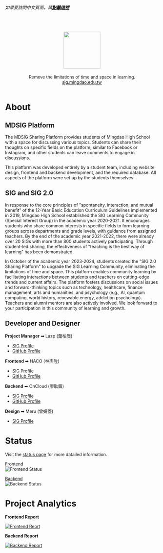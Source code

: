 <br>

  *如果要訪問中文頁面，請*[***點擊這裡***](https://github.com/MingdaoSIG?view_as=public)

</br>

<div align="center">
  <h1>
    <a href="https://sig.mingdao.edu.tw">
      <img src="https://sig.mingdao.edu.tw/images/logo.svg" height="120px"/>
    </a>
  </h1>
  Remove the limitations of time and space in learning.<br>
  <a href="https://sig.mingdao.edu.tw">sig.mingdao.edu.tw</a>
  <br>
</div>
<br>

# About
## MDSIG Platform
The MDSIG Sharing Platform provides students of Mingdao High School with a space for discussing various topics. Students can share their thoughts on specific fields on the platform, similar to Facebook or Instagram, and other students can leave comments to engage in discussions.

This platform was developed entirely by a student team, including website design, frontend and backend development, and the required database. All aspects of the platform were set up by the students themselves.

## SIG and SIG 2.0
In response to the core principles of "spontaneity, interaction, and mutual benefit" of the 12-Year Basic Education Curriculum Guidelines implemented in 2019, Mingdao High School established the SIG Learning Community (Special Interest Group) in the academic year 2020-2021. It encourages students who share common interests in specific fields to form learning groups across departments and grade levels, with guidance from assigned teachers. By the end of the academic year 2021-2022, there were already over 20 SIGs with more than 800 students actively participating. Through student-led sharing, the effectiveness of "teaching is the best way of learning" has been demonstrated.

In October of the academic year 2023-2024, students created the "SIG 2.0 Sharing Platform" to upgrade the SIG Learning Community, eliminating the limitations of time and space. This platform enables community learning by facilitating interactions between students and teachers on cutting-edge trends and current affairs. The platform fosters discussions on social issues and forward-thinking topics such as technology, healthcare, finance management, arts and humanities, and psychology (e.g., AI, quantum computing, world history, renewable energy, addiction psychology). Teachers and alumni mentors are also actively involved. We look forward to your participation in this community of learning and growth.

## Developer and Designer
**Project Manager** ➡ Lazp (葉柏辰)
- [SIG Profile](https://sig.mingdao.edu.tw/@lazp)
- [GitHub Profile](https://github.com/banahaker)

**Frontend** ➡ HACO (林杰陞)
- [SIG Profile](https://sig.mingdao.edu.tw/@haco)
- [GitHub Profile](https://github.com/HACO8888)

**Backend** ➡ OnCloud (廖耿鋒)
- [SIG Profile](https://sig.mingdao.edu.tw/@oncloud)
- [GitHub Profile](https://github.com/OnCloud125252)

**Design** ➡ Meru (曾妍菱)
- [SIG Profile](https://sig.mingdao.edu.tw/@meru)

# Status
Visit the [status page](https://sig-uptime.lazco.dev/status/main) for more datailed information.

[Frontend](https://sig.mingdao.edu.tw/)  
![Frontend Status](https://sig-uptime.lazco.dev/api/badge/15/uptime?labelPrefix=Frontend+&style=for-the-badge)

[Backend](https://sig-api.mingdao.edu.tw/ping)  
![Backend Status](https://sig-uptime.lazco.dev/api/badge/5/uptime?labelPrefix=Frontend+&style=for-the-badge)

# Project Analytics
**Frontend Report**

[![Frontend Reort](https://repobeats.axiom.co/api/embed/dd1c60aacd943310799ba145b006ce845ee8fb48.svg "Frontend analytics image")](https://github.com/MingdaoSIG/MingdaoSIG-Frontend)


**Backend Report**

[![Backend Report](https://repobeats.axiom.co/api/embed/b00038af47a028a2ad07d91707a259171da6213c.svg "Backend analytics image")](https://github.com/MingdaoSIG/MingdaoSIG-Backend)
